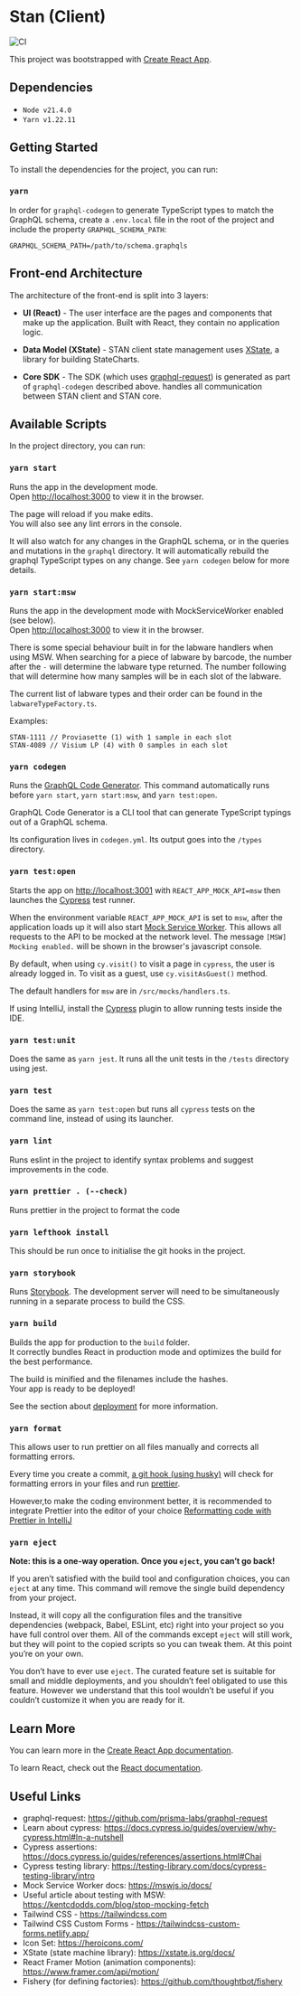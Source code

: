 # Stan (Client)

![CI](https://github.com/sanger/stan-client/workflows/Test/badge.svg)

This project was bootstrapped with [Create React App](https://github.com/facebook/create-react-app).


## Dependencies

- `Node v21.4.0`
- `Yarn v1.22.11`

## Getting Started

To install the dependencies for the project, you can run:

### `yarn`

In order for `graphql-codegen` to generate TypeScript types to match the GraphQL schema, create a `.env.local` file in the root of the project and include the property `GRAPHQL_SCHEMA_PATH`:

    GRAPHQL_SCHEMA_PATH=/path/to/schema.graphqls

## Front-end Architecture
The architecture of the front-end is split into 3 layers:

[comment]: <> (![Front-end Architecture]&#40;public/frontend_architecture.png&#41;)

- **UI (React)** - The user interface are the pages and components that make up the application. Built with React, they contain no application logic.

- **Data Model (XState)** - STAN client state management uses [XState](https://xstate.js.org/docs/), a library for building StateCharts.

- **Core SDK** - The SDK (which uses [graphql-request](https://github.com/prisma-labs/graphql-request)) is generated as part of `graphql-codegen` described above. handles all communication between STAN client and STAN core.

## Available Scripts

In the project directory, you can run:

### `yarn start`

Runs the app in the development mode.<br />
Open [http://localhost:3000](http://localhost:3000) to view it in the browser.

The page will reload if you make edits.<br />
You will also see any lint errors in the console.

It will also watch for any changes in the GraphQL schema, or in the queries and mutations in the `graphql` directory. It will automatically rebuild the graphql TypeScript types on any change. See `yarn codegen` below for more details.

### `yarn start:msw`

Runs the app in the development mode with MockServiceWorker enabled (see below).<br />
Open [http://localhost:3000](http://localhost:3000) to view it in the browser.

There is some special behaviour built in for the labware handlers when using MSW. When searching for a piece of labware by barcode, the number after the `-` will determine the labware type returned. The number following that will determine how many samples will be in each slot of the labware.

The current list of labware types and their order can be found in the `labwareTypeFactory.ts`.

Examples:

```
STAN-1111 // Proviasette (1) with 1 sample in each slot
STAN-4089 // Visium LP (4) with 0 samples in each slot
```

### `yarn codegen`

Runs the [GraphQL Code Generator](https://graphql-code-generator.com/docs/getting-started/index). This command automatically runs before `yarn start`, `yarn start:msw`, and `yarn test:open`. 

GraphQL Code Generator is a CLI tool that can generate TypeScript typings out of a GraphQL schema.

Its configuration lives in `codegen.yml`. Its output goes into the `/types` directory.

### `yarn test:open`

Starts the app on [http://localhost:3001](http://localhost:3001) with `REACT_APP_MOCK_API=msw` then launches the [Cypress](https://www.cypress.io/) test runner.

When the environment variable `REACT_APP_MOCK_API` is set to `msw`, after the application loads up it will also start [Mock Service Worker](https://mswjs.io/docs/). This allows all requests to the API to be mocked at the network level. The message `[MSW] Mocking enabled.` will be shown in the browser's javascript console.

By default, when using `cy.visit()` to visit a page in `cypress`, the user is already logged in. To visit as a guest, use `cy.visitAsGuest()` method.

The default handlers for `msw` are in `/src/mocks/handlers.ts`.

If using IntelliJ, install the [Cypress](https://plugins.jetbrains.com/plugin/13819-cypress-support) plugin to allow running tests inside the IDE.

### `yarn test:unit`

Does the same as `yarn jest`. It runs all the unit tests in the `/tests` directory using jest.

### `yarn test`

Does the same as `yarn test:open` but runs all `cypress` tests on the command line, instead of using its launcher.


### `yarn lint`

Runs eslint in the project to identify syntax problems and suggest improvements in the code.

### `yarn prettier . (--check)`

Runs prettier in the project to format the code

### `yarn lefthook install`

This should be run once to initialise the git hooks in the project.

### `yarn storybook`

Runs [Storybook](https://storybook.js.org/docs/react/get-started/introduction). The development server will need to be simultaneously running in a separate process to build the CSS.

### `yarn build`

Builds the app for production to the `build` folder.<br />
It correctly bundles React in production mode and optimizes the build for the best performance.

The build is minified and the filenames include the hashes.<br />
Your app is ready to be deployed!

See the section about [deployment](https://facebook.github.io/create-react-app/docs/deployment) for more information.

### `yarn format`
This allows user to run prettier on all files manually and corrects all formatting errors.

Every time you create a commit, [a git hook (using husky)](https://github.com/typicode/husky) will check for formatting errors in your files and run [prettier](https://prettier.io/).

However,to make the coding environment better, it is recommended to integrate Prettier into the editor of your choice [Reformatting code with Prettier in IntelliJ](https://www.jetbrains.com/help/idea/prettier.html#ws_prettier_reformat_code)

### `yarn eject`

**Note: this is a one-way operation. Once you `eject`, you can’t go back!**

If you aren’t satisfied with the build tool and configuration choices, you can `eject` at any time. This command will remove the single build dependency from your project.

Instead, it will copy all the configuration files and the transitive dependencies (webpack, Babel, ESLint, etc) right into your project so you have full control over them. All of the commands except `eject` will still work, but they will point to the copied scripts so you can tweak them. At this point you’re on your own.

You don’t have to ever use `eject`. The curated feature set is suitable for small and middle deployments, and you shouldn’t feel obligated to use this feature. However we understand that this tool wouldn’t be useful if you couldn’t customize it when you are ready for it.

## Learn More

You can learn more in the [Create React App documentation](https://facebook.github.io/create-react-app/docs/getting-started).

To learn React, check out the [React documentation](https://reactjs.org/).

## Useful Links

- graphql-request: https://github.com/prisma-labs/graphql-request
- Learn about cypress: https://docs.cypress.io/guides/overview/why-cypress.html#In-a-nutshell
- Cypress assertions: https://docs.cypress.io/guides/references/assertions.html#Chai
- Cypress testing library: https://testing-library.com/docs/cypress-testing-library/intro
- Mock Service Worker docs: https://mswjs.io/docs/
- Useful article about testing with MSW: https://kentcdodds.com/blog/stop-mocking-fetch
- Tailwind CSS - https://tailwindcss.com
- Tailwind CSS Custom Forms - https://tailwindcss-custom-forms.netlify.app/
- Icon Set: https://heroicons.com/
- XState (state machine library): https://xstate.js.org/docs/
- React Framer Motion (animation components): https://www.framer.com/api/motion/
- Fishery (for defining factories): https://github.com/thoughtbot/fishery
